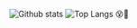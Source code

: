 ![Github stats](https://github-readme-stats.vercel.app/api?username=evad1n&theme=gruvbox&show_icons=true&include_all_commits=true)
![Top Langs](https://github-readme-stats.vercel.app/api/top-langs/?username=evad1n&theme=gruvbox&langs_count=8&layout=compact&exclude_repo=old-unity-projects,old-APCS-java-files,gs-spring-boot)
:dizzy_face::hammer:
